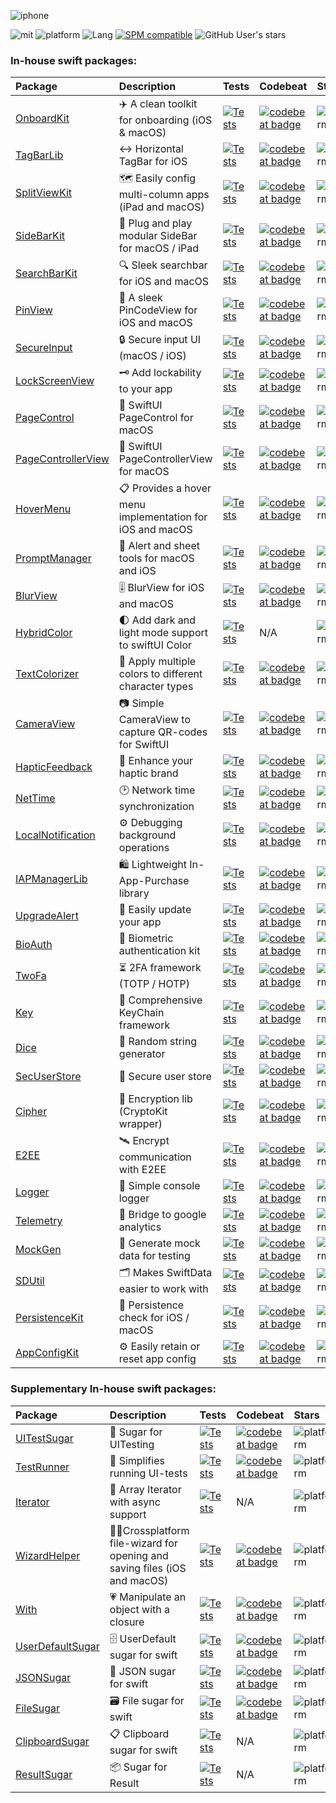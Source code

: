 ![iphone](https://github.com/user-attachments/assets/fb484938-8409-47ca-a8f4-f77d106f007d)

![mit](https://img.shields.io/badge/License-MIT-brightgreen.svg)
![platform](https://img.shields.io/badge/Platform-iOS/macOS-blue.svg)
![Lang](https://img.shields.io/badge/Language-Swift%205-orange.svg)
[![SPM compatible](https://img.shields.io/badge/SPM-compatible-4BC51D.svg?style=flat)](https://github.com/apple/swift)
![GitHub User's stars](https://img.shields.io/github/stars/sentryco?style=plastic&label=Total%20stars)

### In-house swift packages:
| Package  | Description | Tests | Codebeat | Stars |
| :------------- | :------------- | :---- | :------ | :---- |
| [OnboardKit](https://github.com/sentryco/OnboardKit) | ✈️ A clean toolkit for onboarding (iOS & macOS) | [![Tests](https://github.com/sentryco/OnboardKit/actions/workflows/Tests.yml/badge.svg)](https://github.com/sentryco/OnboardKit/actions/workflows/Tests.yml) | [![codebeat badge](https://codebeat.co/badges/eb515b0e-475b-439a-81b9-28ec363ab04a)](https://codebeat.co/projects/github-com-sentryco-onboardkit-main) | ![platform](https://shields.io/github/stars/sentryco/OnboardKit?style=purple) |
| [TagBarLib](https://github.com/sentryco/TagBarLib) | ↔️ Horizontal TagBar for iOS | [![Tests](https://github.com/sentryco/TagBarLib/actions/workflows/Tests.yml/badge.svg)](https://github.com/sentryco/TagBarLib/actions/workflows/Tests.yml) | [![codebeat badge](https://codebeat.co/badges/959f5756-05b8-44d5-b7da-8780402fee5a)](https://codebeat.co/projects/github-com-sentryco-tagbarlib-main) | ![platform](https://shields.io/github/stars/sentryco/TagBarLib?style=purple) |
| [SplitViewKit](https://github.com/sentryco/SplitViewKit) | 🗺️ Easily config multi-column apps (iPad and macOS) | [![Tests](https://github.com/sentryco/SplitViewKit/actions/workflows/Tests.yml/badge.svg)](https://github.com/sentryco/SplitViewKit/actions/workflows/Tests.yml) | [![codebeat badge](https://codebeat.co/badges/82f166cd-a7a2-42a4-abdf-03a085794f57)](https://codebeat.co/projects/github-com-sentryco-splitviewkit-main) | ![platform](https://shields.io/github/stars/sentryco/SplitViewKit?style=purple) |
| [SideBarKit](https://github.com/sentryco/SideBarKit) | 🍫 Plug and play modular SideBar for macOS / iPad | [![Tests](https://github.com/sentryco/SideBarKit/actions/workflows/Tests.yml/badge.svg)](https://github.com/sentryco/SideBarKit/actions/workflows/Tests.yml) | [![codebeat badge](https://codebeat.co/badges/84b7c1e2-9998-4996-8724-57d86ebcd835)](https://codebeat.co/projects/github-com-sentryco-sidebarkit-main) | ![platform](https://shields.io/github/stars/sentryco/SideBarKit?style=purple) |
| [SearchBarKit](https://github.com/sentryco/SearchBarKit) | 🔍 Sleek searchbar for iOS and macOS | [![Tests](https://github.com/sentryco/SearchBarKit/actions/workflows/Tests.yml/badge.svg)](https://github.com/sentryco/SearchBarKit/actions/workflows/Tests.yml) | [![codebeat badge](https://codebeat.co/badges/80a82bb4-248f-44e1-9117-b780cddbc8e6)](https://codebeat.co/projects/github-com-sentryco-searchbarkit-main) | ![platform](https://shields.io/github/stars/sentryco/SearchBarKit?style=purple) |
| [PinView](https://github.com/sentryco/PinView) | 🔐 A sleek PinCodeView for iOS and macOS | [![Tests](https://github.com/sentryco/PinView/actions/workflows/Tests.yml/badge.svg)](https://github.com/sentryco/PinView/actions/workflows/Tests.yml) | [![codebeat badge](https://codebeat.co/badges/f1161517-1999-4386-9377-ab552fdf7655)](https://codebeat.co/projects/github-com-sentryco-pinview-main) | ![platform](https://shields.io/github/stars/sentryco/PinView?style=purple) |
| [SecureInput](https://github.com/sentryco/SecureInput) | 🔒 Secure input UI (macOS / iOS) | [![Tests](https://github.com/sentryco/SecureInput/actions/workflows/Tests.yml/badge.svg)](https://github.com/sentryco/SecureInput/actions/workflows/Tests.yml) | [![codebeat badge](https://codebeat.co/badges/2a87ea47-ffe8-4147-abdd-1d12a1fda9c5)](https://codebeat.co/projects/github-com-sentryco-secureinput-main) | ![platform](https://shields.io/github/stars/sentryco/SecureInput?style=purple) |
| [LockScreenView](https://github.com/sentryco/LockScreenView) | 🗝️ Add lockability to your app | [![Tests](https://github.com/sentryco/LockScreenView/actions/workflows/Tests.yml/badge.svg)](https://github.com/sentryco/LockScreenView/actions/workflows/Tests.yml) | [![codebeat badge](https://codebeat.co/badges/07632289-3df3-41f4-a3c8-ab6b2016ce3d)](https://codebeat.co/projects/github-com-sentryco-lockscreenview-main) | ![platform](https://shields.io/github/stars/sentryco/LockScreenView?style=purple) |
| [PageControl](https://github.com/sentryco/PageControl) | 🚥 SwiftUI PageControl for macOS | [![Tests](https://github.com/sentryco/PageControl/actions/workflows/Tests.yml/badge.svg)](https://github.com/sentryco/PageControl/actions/workflows/Tests.yml) | [![codebeat badge](https://codebeat.co/badges/8b4f9e7f-7541-449b-b51e-c90a6bb4d940)](https://codebeat.co/projects/github-com-sentryco-pagecontrol-main) | ![platform](https://shields.io/github/stars/sentryco/PageControl?style=purple) |
| [PageControllerView](https://github.com/sentryco/PageControllerView) | 📖 SwiftUI PageControllerView for macOS | [![Tests](https://github.com/sentryco/PageControllerView/actions/workflows/Tests.yml/badge.svg)](https://github.com/sentryco/PageControllerView/actions/workflows/Tests.yml) | [![codebeat badge](https://codebeat.co/badges/d79fbf42-4e64-46f5-936b-ce8e4a95669c)](https://codebeat.co/projects/github-com-sentryco-pagecontrollerview-main) | ![platform](https://shields.io/github/stars/sentryco/PageControllerView?style=purple) |
| [HoverMenu](https://github.com/sentryco/HoverMenu) | 📋 Provides a hover menu implementation for iOS and macOS | [![Tests](https://github.com/sentryco/HoverMenu/actions/workflows/Tests.yml/badge.svg)](https://github.com/sentryco/HoverMenu/actions/workflows/Tests.yml) | [![codebeat badge](https://codebeat.co/badges/ea7a5444-469e-4e95-91f2-9cb372fa5db3)](https://codebeat.co/projects/github-com-sentryco-hovermenu-main) | ![platform](https://shields.io/github/stars/sentryco/HoverMenu?style=purple) |
| [PromptManager](https://github.com/sentryco/PromptManager) | 🚨 Alert and sheet tools for macOS and iOS | [![Tests](https://github.com/sentryco/PromptManager/actions/workflows/Tests.yml/badge.svg)](https://github.com/sentryco/PromptManager/actions/workflows/Tests.yml) | [![codebeat badge](https://codebeat.co/badges/60b7748c-3675-4f19-b779-c2a675aed3c1)](https://codebeat.co/projects/github-com-sentryco-promptmanager-main) | ![platform](https://shields.io/github/stars/sentryco/PromptManager?style=purple) |
| [BlurView](https://github.com/sentryco/BlurView) | 🎚️ BlurView for iOS and macOS | [![Tests](https://github.com/sentryco/BlurView/actions/workflows/Tests.yml/badge.svg)](https://github.com/sentryco/BlurView/actions/workflows/Tests.yml) | [![codebeat badge](https://codebeat.co/badges/1cad746c-61eb-435c-bed6-a3817a2aec37)](https://codebeat.co/projects/github-com-sentryco-blurview-main) | ![platform](https://shields.io/github/stars/sentryco/BlurView?style=purple) |
| [HybridColor](https://github.com/sentryco/HybridColor) | 🌓 Add dark and light mode support to swiftUI Color | [![Tests](https://github.com/sentryco/HybridColor/actions/workflows/Tests.yml/badge.svg)](https://github.com/sentryco/HybridColor/actions/workflows/Tests.yml) | N/A | ![platform](https://shields.io/github/stars/sentryco/HybridColor?style=purple) |
| [TextColorizer](https://github.com/sentryco/TextColorizer) | 🎨 Apply multiple colors to different character types | [![Tests](https://github.com/sentryco/TextColorizer/actions/workflows/Tests.yml/badge.svg)](https://github.com/sentryco/TextColorizer/actions/workflows/Tests.yml) | [![codebeat badge](https://codebeat.co/badges/cd6852ac-d052-4981-ae79-e9c0e2986248)](https://codebeat.co/projects/github-com-sentryco-textcolorizer-main) | ![platform](https://shields.io/github/stars/sentryco/TextColorizer?style=purple) |
| [CameraView](https://github.com/sentryco/CameraView) | 📷 Simple CameraView to capture QR-codes for SwiftUI | [![Tests](https://github.com/sentryco/CameraView/actions/workflows/Tests.yml/badge.svg)](https://github.com/sentryco/CameraView/actions/workflows/Tests.yml) | [![codebeat badge](https://codebeat.co/badges/bdc0d8ab-1d78-42a1-b92d-451cdfd0b111)](https://codebeat.co/projects/github-com-sentryco-cameraview-main) | ![platform](https://shields.io/github/stars/sentryco/CameraView?style=purple) |
| [HapticFeedback](https://github.com/sentryco/HapticFeedback) | 📳 Enhance your haptic brand | [![Tests](https://github.com/sentryco/HapticFeedback/actions/workflows/Tests.yml/badge.svg)](https://github.com/sentryco/HapticFeedback/actions/workflows/Tests.yml) | [![codebeat badge](https://codebeat.co/badges/ea085160-e70b-4f56-a538-c58224b56a74)](https://codebeat.co/projects/github-com-sentryco-hapticfeedback-main) | ![platform](https://shields.io/github/stars/sentryco/HapticFeedback?style=purple) |
| [NetTime](https://github.com/sentryco/NetTime) | 🕑 Network time synchronization | [![Tests](https://github.com/sentryco/NetTime/actions/workflows/tests.yml/badge.svg)](https://github.com/sentryco/NetTime/actions/workflows/tests.yml) | [![codebeat badge](https://codebeat.co/badges/5d08d45f-5080-479c-88a5-d2621eac1eb6)](https://codebeat.co/projects/github-com-sentryco-nettime-main) | ![platform](https://shields.io/github/stars/sentryco/NetTime?style=purple) |
| [LocalNotification](https://github.com/sentryco/LocalNotification) | ⚙️ Debugging background operations | [![Tests](https://github.com/sentryco/LocalNotification/actions/workflows/tests.yml/badge.svg)](https://github.com/sentryco/LocalNotification/actions/workflows/tests.yml) | [![codebeat badge](https://codebeat.co/badges/a0d953b9-586d-4f10-905f-b2992a9f4076)](https://codebeat.co/projects/github-com-sentryco-localnotification-main) | ![platform](https://shields.io/github/stars/sentryco/LocalNotification?style=purple) |
| [IAPManagerLib](https://github.com/sentryco/IAPManagerLib) | 🛍️ Lightweight In-App-Purchase library | [![Tests](https://github.com/sentryco/IAPManagerLib/actions/workflows/Tests.yml/badge.svg)](https://github.com/sentryco/IAPManagerLib/actions/workflows/Tests.yml) | [![codebeat badge](https://codebeat.co/badges/5ad4fd95-f765-4113-b5a0-0c8f53819f1e)](https://codebeat.co/projects/github-com-sentryco-iapmanagerlib-main) | ![platform](https://shields.io/github/stars/sentryco/IAPManagerLib?style=purple) |
| [UpgradeAlert](https://github.com/sentryco/UpgradeAlert) | 🔔 Easily update your app | [![Tests](https://github.com/sentryco/UpgradeAlert/actions/workflows/Tests.yml/badge.svg)](https://github.com/sentryco/UpgradeAlert/actions/workflows/Tests.yml) | [![codebeat badge](https://codebeat.co/badges/3cf70bb0-e669-4ad2-b772-e76175cd23c1)](https://codebeat.co/projects/github-com-sentryco-upgradealert-main) | ![platform](https://shields.io/github/stars/sentryco/UpgradeAlert?style=purple) |
| [BioAuth](https://github.com/sentryco/BioAuth) | 🧬 Biometric authentication kit | [![Tests](https://github.com/sentryco/BioAuth/actions/workflows/Tests.yml/badge.svg)](https://github.com/sentryco/BioAuth/actions/workflows/Tests.yml) | [![codebeat badge](https://codebeat.co/badges/edbf8e35-99f3-45ee-861d-5d3c995b80c8)](https://codebeat.co/projects/github-com-passbook-bioauth-master) | ![platform](https://shields.io/github/stars/sentryco/BioAuth?style=purple) |
| [TwoFa](https://github.com/sentryco/TwoFa) | ⏳ 2FA framework (TOTP / HOTP) | [![Tests](https://github.com/sentryco/TwoFa/actions/workflows/Tests.yml/badge.svg)](https://github.com/sentryco/TwoFa/actions/workflows/Tests.yml) | [![codebeat badge](https://codebeat.co/badges/55316ce1-2cce-4173-ab3c-84ed7a82c5ea)](https://codebeat.co/projects/github-com-sentryco-twofa-main) | ![platform](https://shields.io/github/stars/sentryco/TwoFa?style=purple) |
| [Key](https://github.com/sentryco/Key) | 🔑 Comprehensive KeyChain framework | [![Tests](https://github.com/sentryco/Key/actions/workflows/Tests.yml/badge.svg)](https://github.com/sentryco/Key/actions/workflows/Tests.yml) | [![codebeat badge](https://codebeat.co/badges/c964bad7-ab73-4eae-9ce8-cc746cc0e547)](https://codebeat.co/projects/github-com-passbook-key-master) | ![platform](https://shields.io/github/stars/sentryco/Key?style=purple) |
| [Dice](https://github.com/sentryco/Dice) | 🎲 Random string generator | [![Tests](https://github.com/sentryco/Dice/actions/workflows/Tests.yml/badge.svg)](https://github.com/sentryco/Dice/actions/workflows/.yml) | [![codebeat badge](https://codebeat.co/badges/1f72598b-1883-4211-9f5c-38acdde6f6cd)](https://codebeat.co/projects/github-com-sentryco-dice-main) | ![platform](https://shields.io/github/stars/sentryco/Dice?style=purple) |
| [SecUserStore](https://github.com/sentryco/SecUserStore) | 🪪 Secure user store | [![Tests](https://github.com/sentryco/SecUserStore/actions/workflows/Tests.yml/badge.svg)](https://github.com/sentryco/SecUserStore/actions/workflows/Tests.yml) | [![codebeat badge](https://codebeat.co/badges/2aee5e88-5ffe-41d9-848b-983182003de4)](https://codebeat.co/projects/github-com-sentryco-secuserstore-main) | ![platform](https://shields.io/github/stars/sentryco/SecUserStore?style=purple) |
| [Cipher](https://github.com/sentryco/Cipher) | 🔏 Encryption lib (CryptoKit wrapper) | [![Tests](https://github.com/sentryco/Cipher/actions/workflows/Tests.yml/badge.svg)](https://github.com/sentryco/Cipher/actions/workflows/Tests.yml) | [![codebeat badge](https://codebeat.co/badges/defeb515-78e7-4a29-a4f1-6f58191ace4c)](https://codebeat.co/projects/github-com-sentryco-cipher-main) | ![platform](https://shields.io/github/stars/sentryco/Cipher?style=purple) |
| [E2EE](https://github.com/sentryco/E2EE) | 🛰️ Encrypt communication with E2EE | [![Tests](https://github.com/sentryco/E2EE/actions/workflows/Tests.yml/badge.svg)](https://github.com/sentryco/E2EE/actions/workflows/Tests.yml) | [![codebeat badge](https://codebeat.co/badges/ed625f6f-4a9d-41fd-9062-0125b74daf67)](https://codebeat.co/projects/github-com-sentryco-e2ee-main) | ![platform](https://shields.io/github/stars/sentryco/E2EE?style=purple) |
| [Logger](https://github.com/sentryco/Logger) | 📜 Simple console logger | [![Tests](https://github.com/sentryco/Logger/actions/workflows/Tests.yml/badge.svg)](https://github.com/sentryco/Logger/actions/workflows/Tests.yml) | [![codebeat badge](https://codebeat.co/badges/1b701174-9272-4fc9-9de4-3e12af2094d6)](https://codebeat.co/projects/github-com-sentryco-logger-main) | ![platform](https://shields.io/github/stars/sentryco/Logger?style=purple) |
| [Telemetry](https://github.com/sentryco/Telemetry) | 🔬 Bridge to google analytics | [![Tests](https://github.com/sentryco/Telemetry/actions/workflows/Tests.yml/badge.svg)](https://github.com/sentryco/Telemetry/actions/workflows/Tests.yml) | [![codebeat badge](https://codebeat.co/badges/5785dd6c-aa75-48a6-a222-0874b2b93e2c)](https://codebeat.co/projects/github-com-sentryco-telemetry-main) | ![platform](https://shields.io/github/stars/sentryco/Telemetry?style=purple) |
| [MockGen](https://github.com/sentryco/MockGen) | 🧪 Generate mock data for testing | [![Tests](https://github.com/sentryco/MockGen/actions/workflows/tests.yml/badge.svg)](https://github.com/sentryco/MockGen/actions/workflows/tests.yml) | [![codebeat badge](https://codebeat.co/badges/6f474052-1ae2-4c61-b72f-dcd23e442278)](https://codebeat.co/projects/github-com-sentryco-mockgen-main) | ![platform](https://shields.io/github/stars/sentryco/MockGen?style=purple) |
| [SDUtil](https://github.com/sentryco/SDUtil) | 🗂 Makes SwiftData easier to work with | [![Tests](https://github.com/sentryco/SDUtil/actions/workflows/Tests.yml/badge.svg)](https://github.com/sentryco/SDUtil/actions/workflows/Tests.yml) | [![codebeat badge](https://codebeat.co/badges/58e29d7c-a0d9-41e8-bd88-2ad25eb2f373)](https://codebeat.co/projects/github-com-sentryco-sdutil-main) | ![platform](https://shields.io/github/stars/sentryco/SDUtil?style=purple) |
| [PersistenceKit](https://github.com/sentryco/PersistenceKit) | 💎 Persistence check for iOS / macOS | [![Tests](https://github.com/sentryco/PersistenceKit/actions/workflows/Tests.yml/badge.svg)](https://github.com/sentryco/PersistenceKit/actions/workflows/Tests.yml) | [![codebeat badge](https://codebeat.co/badges/6cd2817d-e317-42ad-8363-c127361b27e5)](https://codebeat.co/projects/github-com-sentryco-persistencekit-main) | ![platform](https://shields.io/github/stars/sentryco/PersistenceKit?style=purple) |
| [AppConfigKit](https://github.com/sentryco/AppConfigKit) | ⚙️ Easily retain or reset app config | [![Tests](https://github.com/sentryco/AppConfigKit/actions/workflows/Tests.yml/badge.svg)](https://github.com/sentryco/AppConfigKit/actions/workflows/Tests.yml) | [![codebeat badge](https://codebeat.co/badges/721b9659-867c-436c-8f0c-ff349ed61939)](https://codebeat.co/projects/github-com-sentryco-appconfigkit-main) | ![platform](https://shields.io/github/stars/sentryco/AppConfigKit?style=purple) |

### Supplementary In-house swift packages:
| Package  | Description | Tests | Codebeat | Stars |
| :------------- | :------------- | :---- | :------ | :---- |
| [UITestSugar](https://github.com/eonist/UITestSugar) | 🍬 Sugar for UITesting | [![Tests](https://github.com/eonist/UITestSugar/actions/workflows/Tests.yml/badge.svg)](https://github.com/eonist/UITestSugar/actions/workflows/Tests.yml) | [![codebeat badge](https://codebeat.co/badges/ab6aca0b-c9eb-486a-8209-6b0113840e0c)](https://codebeat.co/projects/github-com-eonist-uitestsugar-master) | ![platform](https://shields.io/github/stars/eonist/UITestSugar?style=purple) |
| [TestRunner](https://github.com/eonist/TestRunner) | 🏃 Simplifies running UI-tests | [![Tests](https://github.com/eonist/TestRunner/actions/workflows/Tests.yml/badge.svg)](https://github.com/eonist/TestRunner/actions/workflows/Tests.yml) | [![codebeat badge](https://codebeat.co/badges/5ad762ee-862a-4267-a69e-9fd8ed9ffce6)](https://codebeat.co/projects/github-com-eonist-testrunner-master) | ![platform](https://shields.io/github/stars/eonist/TestRunner?style=purple) |
| [Iterator](https://github.com/eonist/Iterator) | 🔢 Array Iterator with async support | [![Tests](https://github.com/eonist/Iterator/actions/workflows/Tests.yml/badge.svg)](https://github.com/eonist/Iterator/actions/workflows/Tests.yml) | N/A | ![platform](https://shields.io/github/stars/eonist/Iterator?style=purple) |
| [WizardHelper](https://github.com/eonist/WizardHelper) | 🧙‍♂️Crossplatform file-wizard for opening and saving files (iOS and macOS) | [![Tests](https://github.com/eonist/WizardHelper/actions/workflows/Tests.yml/badge.svg)](https://github.com/sentryco/WizardHelper/actions/workflows/Tests.yml) | [![codebeat badge](https://codebeat.co/badges/9f71bf1b-cdba-4fb5-97f7-fa603fde7555)](https://codebeat.co/projects/github-com-eonist-wizardhelper-master) | ![platform](https://shields.io/github/stars/eonist/WizardHelper?style=purple) |
| [With](https://github.com/eonist/With) | 💗 Manipulate an object with a closure | [![Tests](https://github.com/eonist/With/actions/workflows/Tests.yml/badge.svg)](https://github.com/eonist/With/actions/workflows/Tests.yml) | [![codebeat badge](https://codebeat.co/badges/a8f6fe0d-17b0-4d17-a781-c6d5b8930b2a)](https://codebeat.co/projects/github-com-eonist-with-master) | ![platform](https://shields.io/github/stars/eonist/With?style=purple) |
| [UserDefaultSugar](https://github.com/eonist/UserDefaultSugar) | 🗄️ UserDefault sugar for swift | [![Tests](https://github.com/eonist/UserDefaultSugar/actions/workflows/Tests.yml/badge.svg)](https://github.com/eonist/UserDefaultSugar/actions/workflows/Tests.yml) | [![codebeat badge](https://codebeat.co/badges/53f9ea75-e563-4331-9247-e3ab24b8d23d)](https://codebeat.co/projects/github-com-eonist-userdefaultsugar-master) | ![platform](https://shields.io/github/stars/eonist/UserDefaultSugar?style=purple) |
| [JSONSugar](https://github.com/eonist/JSONSugar) | 📜 JSON sugar for swift | [![Tests](https://github.com/eonist/JSONSugar/actions/workflows/Tests.yml/badge.svg)](https://github.com/eonist/JSONSugar/actions/workflows/Tests.yml) | [![codebeat badge](https://codebeat.co/badges/f48ea431-2d22-4c0f-89d0-9ca34821b601)](https://codebeat.co/projects/github-com-eonist-jsonsugar-master) | ![platform](https://shields.io/github/stars/eonist/JSONSugar?style=purple) |
| [FileSugar](https://github.com/eonist/FileSugar) | 🗃️ File sugar for swift | [![Tests](https://github.com/eonist/FileSugar/actions/workflows/Tests.yml/badge.svg)](https://github.com/eonist/FileSugar/actions/workflows/Tests.yml) | [![codebeat badge](https://codebeat.co/badges/b4b79239-d1f9-4c9a-8c46-d6a1b9dcb559)](https://codebeat.co/projects/github-com-eonist-filesugar-master) | ![platform](https://shields.io/github/stars/eonist/FileSugar?style=purple) |
| [ClipboardSugar](https://github.com/eonist/clipboardsugar) | 📋 Clipboard sugar for swift | [![Tests](https://github.com/eonist/clipboardsugar/actions/workflows/Tests.yml/badge.svg)](https://github.com/eonist/clipboardsugar/actions/workflows/Tests.yml) | N/A | ![platform](https://shields.io/github/stars/eonist/clipboardsugar?style=purple) |
| [ResultSugar](https://github.com/eonist/ResultSugar) | 📦 Sugar for Result | [![Tests](https://github.com/eonist/ResultSugar/actions/workflows/Tests.yml/badge.svg)](https://github.com/eonist/ResultSugar/actions/workflows/Tests.yml) | N/A | ![platform](https://shields.io/github/stars/eonist/ResultSugar?style=purple) |
